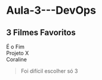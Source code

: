 # Aula-3---DevOps

## 3 Filmes Favoritos
É o Fim <br>
Projeto X <br>
Coraline <br>

> Foi difícil escolher só 3
